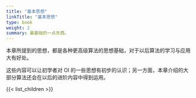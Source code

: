 ```yaml
---
title: "基本思想"
linkTitle: "基本思想"
type: book
weight: 2
summary: 最基础的一点东西。
---
```


本章所提到的思想，都是各种更高级算法的思想基础，对于以后算法的学习与应用大有好处。

这些内容可以让初学者对 OI 的一些思想有初步的认识；另一方面，本章介绍的大部分算法还会在以后的进阶内容中得到运用。

{{< list_children >}}